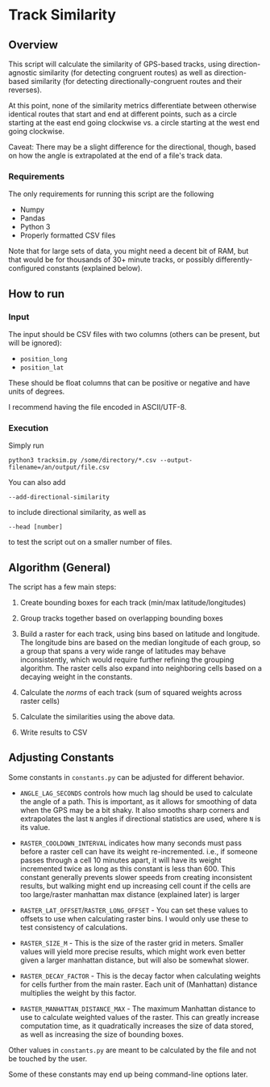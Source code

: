 # Track Similarity

## Overview

This script will calculate the similarity of GPS-based tracks, using direction-agnostic similarity (for detecting congruent routes) as well as direction-based similarity (for detecting directionally-congruent routes and their reverses).

At this point, none of the similarity metrics differentiate between otherwise identical routes that start and end at different points, such as a circle starting at the east end going clockwise vs. a circle starting at the west end going clockwise.

Caveat: There may be a slight difference for the directional, though, based on how the angle is extrapolated at the end of a file's track data.

### Requirements

The only requirements for running this script are the following

* Numpy
* Pandas
* Python 3
* Properly formatted CSV files

Note that for large sets of data, you might need a decent bit of RAM, but that would be for thousands of 30+ minute tracks, or possibly differently-configured constants (explained below).

## How to run

### Input

The input should be CSV files with two columns (others can be present, but will be ignored):

* `position_long`
* `position_lat`

These should be float columns that can be positive or negative and have units of degrees.

I recommend having the file encoded in ASCII/UTF-8.

### Execution

Simply run

    python3 tracksim.py /some/directory/*.csv --output-filename=/an/output/file.csv

You can also add

    --add-directional-similarity

to include directional similarity, as well as

    --head [number]

to test the script out on a smaller number of files.

## Algorithm (General)

The script has a few main steps:

1. Create bounding boxes for each track (min/max latitude/longitudes)

2. Group tracks together based on overlapping bounding boxes

3. Build a raster for each track, using bins based on latitude and longitude. The longitude bins are based on the median longitude of each group, so a group that spans a very wide range of latitudes may behave inconsistently, which would require further refining the grouping algorithm. The raster cells also expand into neighboring cells based on a decaying weight in the constants.

4. Calculate the *norms* of each track (sum of squared weights across raster cells)

5. Calculate the similarities using the above data.

6. Write results to CSV


## Adjusting Constants

Some constants in `constants.py` can be adjusted for different behavior.

* `ANGLE_LAG_SECONDS` controls how much lag should be used to calculate the angle of a path. This is important, as it allows for smoothing of data when the GPS may be a bit shaky. It also smooths sharp corners and extrapolates the last `N` angles if directional statistics are used, where `N` is its value.

* `RASTER_COOLDOWN_INTERVAL` indicates how many seconds must pass before a raster cell can have its weight re-incremented. i.e., if someone passes through a cell 10 minutes apart, it will have its weight incremented twice as long as this constant is less than 600. This constant generally prevents slower speeds from creating inconsistent results, but walking might end up increasing cell count if the cells are too large/raster manhattan max distance (explained later) is larger

* `RASTER_LAT_OFFSET`/`RASTER_LONG_OFFSET` - You can set these values to offsets to use when calculating raster bins. I would only use these to test consistency of calculations.

* `RASTER_SIZE_M` - This is the size of the raster grid in meters. Smaller values will yield more precise results, which might work even better given a larger manhattan distance, but will also be somewhat slower.

* `RASTER_DECAY_FACTOR` - This is the decay factor when calculating weights for cells further from the main raster. Each unit of (Manhattan) distance multiplies the weight by this factor.

* `RASTER_MANHATTAN_DISTANCE_MAX` - The maximum Manhattan distance to use to calculate weighted values of the raster. This can greatly increase computation time, as it quadratically increases the size of data stored, as well as increasing the size of bounding boxes.

Other values in `constants.py` are meant to be calculated by the file and not be touched by the user.

Some of these constants may end up being command-line options later.